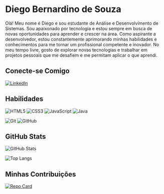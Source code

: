 # Diego Bernardino de Souza

Olá! Meu nome é Diego e sou estudante de Análise e Desenvolvimento de Sistemas. Sou apaixonado por tecnologia e estou sempre em busca de novas oportunidades para aprender e crescer na área. Como aspirante a desenvolvedor, estou constantemente aprimorando minhas habilidades e conhecimentos para me tornar um profissional competente e inovador. No meu tempo livre, gosto de explorar novas tecnologias e trabalhar em projetos pessoais que me desafiem e me permitam aplicar o que aprendi.

## Conecte-se Comigo

[![LinkedIn](https://img.shields.io/badge/LinkedIn-000?style=for-the-badge&logo=linkedin&logoColor=green)](www.linkedin.com/in/diego-bernardino-de-souza-615432277) 

## Habilidades

![HTML5](https://img.shields.io/badge/HTML5-E34F26?style=for-the-badge&logo=html5&logoColor=white) 
![CSS3](https://img.shields.io/badge/CSS3-1572B6?style=for-the-badge&logo=css3&logoColor=white)
![JavaScript](https://img.shields.io/badge/JavaScript-F7DF1E?style=for-the-badge&logo=javascript&logoColor=black)
![Java](https://img.shields.io/badge/Java-000?style=for-the-badge&logo=java&logoColor=red)

![Git](https://img.shields.io/badge/GIT-E44C30?style=for-the-badge&logo=git&logoColor=white)
![GitHub](https://img.shields.io/badge/GitHub-100000?style=for-the-badge&logo=github&logoColor=white)

## GitHub Stats

![GitHub Stats](https://github-readme-stats.vercel.app/api?username=Diego-Bernardino&theme=transparent&bg_color=000&border_color=008000&show_icons=true&icon_color=008000&title_color=E94D5F&text_color=FFF)

![Top Langs](https://github-readme-stats-git-masterrstaa-rickstaa.vercel.app/api/top-langs/?username=Diego-Bernardino&layout=compact&bg_color=000&border_color=008000&title_color=E94D5F&text_color=FFF)

## Minhas Contribuições

[![Repo Card](https://github-readme-stats.vercel.app/api/pin/?username=Diego-Bernardino&repo=dio-lab-open-source&bg_color=000&border_color=008000&show_icons=true&icon_color=30A3DC&title_color=E94D5F&text_color=FFF)](https://github.com/Diego-Bernardino/dio-lab-open-source)
